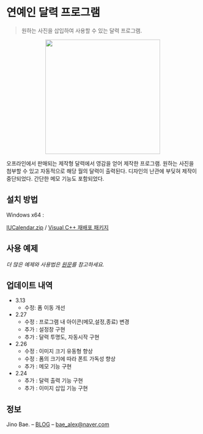# 연예인 달력 프로그램
> 원하는 사진을 삽입하여 사용할 수 있는 달력 프로그램.

<img src="https://user-images.githubusercontent.com/35596687/42124776-e587c496-7ca3-11e8-9a06-2c000447da4f.png" width="300px" height="auto" style="display:block; margin:0 auto;"/>

오프라인에서 판매되는 제작형 달력에서 영감을 얻어 제작한 프로그램. 원하는 사진을 첨부할 수 있고 자동적으로 해당 월의 달력이 출력된다. 디자인의 난관에 부딪혀 제작이 중단되었다. 간단한 메모 기능도 포함되었다.

## 설치 방법

Windows x64 :

[IUCalendar.zip](https://www.dropbox.com/sh/acxa647t1bazap6/AAAv0A-GPzLyeaotKFCuM7tHa?dl=1) / [Visual C++ 재배포 패키지](https://www.microsoft.com/ko-kr/download/details.aspx?id=48145)

## 사용 예제

_더 많은 예제와 사용법은 [원문](http://baealex.tistory.com/115)를 참고하세요._

## 업데이트 내역

* 3.13
    * 수정: 폼 이동 개선
* 2.27
    * 수정 : 프로그램 내 아이콘(메모,설정,종료) 변경
    * 추가 : 설정창 구현
    * 추가 : 달력 투명도, 자동시작 구현
* 2.26
    * 수정 : 이미지 크기 유동형 향상
    * 수정 : 폼의 크기에 따라 폰트 가독성 향상
    * 추가 : 메모 기능 구현
* 2.24
    * 추가 : 달력 출력 기능 구현
    * 추가 : 이미지 삽입 기능 구현
    
## 정보

Jino Bae. – [BLOG](http://baealex.tistory.com) – bae_alex@naver.com
